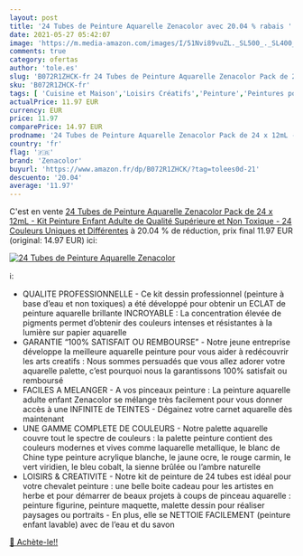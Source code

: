 ```yaml
---
layout: post
title: '24 Tubes de Peinture Aquarelle Zenacolor avec 20.04 % rabais '
date: 2021-05-27 05:42:07
image: 'https://m.media-amazon.com/images/I/51Nvi89vuZL._SL500_._SL400_.jpg'
comments: true
category: ofertas
author: 'tole.es'
slug: 'B072R1ZHCK-fr 24 Tubes de Peinture Aquarelle Zenacolor Pack de 24 x 12mL...'
sku: 'B072R1ZHCK-fr'
tags: [ 'Cuisine et Maison','Loisirs Créatifs','Peinture','Peintures pour artiste','zenacolor', ]
actualPrice: 11.97 EUR
currency: EUR
price: 11.97
comparePrice: 14.97 EUR
prodname: '24 Tubes de Peinture Aquarelle Zenacolor Pack de 24 x 12mL - Kit Peinture Enfant Adulte de Qualité Supérieure et Non Toxique - 24 Couleurs Uniques et Différentes'
country: 'fr'
flag: '🇫🇷'
brand: 'Zenacolor'
buyurl: 'https://www.amazon.fr/dp/B072R1ZHCK/?tag=tolees0d-21'
descuento: '20.04'
average: '11.97'
---
```


C'est en vente [24 Tubes de Peinture Aquarelle Zenacolor Pack de 24 x 12mL - Kit Peinture Enfant Adulte de Qualité Supérieure et Non Toxique - 24 Couleurs Uniques et Différentes](https://www.amazon.fr/dp/B072R1ZHCK/?tag=tolees0d-21)  à  20.04 % de réduction, prix final  11.97 EUR (original: 14.97 EUR) ici:

[![24 Tubes de Peinture Aquarelle Zenacolor](https://m.media-amazon.com/images/I/51Nvi89vuZL._SL500_._SL400_.jpg)](https://www.amazon.fr/dp/B072R1ZHCK/?tag=tolees0d-21)

ℹ️:

- QUALITE PROFESSIONNELLE - Ce kit dessin professionnel (peinture à base d’eau et non toxiques) a été développé pour obtenir un ECLAT de peinture aquarelle brillante INCROYABLE : La concentration élevée de pigments permet d’obtenir des couleurs intenses et résistantes à la lumière sur papier aquarelle
- GARANTIE “100% SATISFAIT OU REMBOURSE” - Notre jeune entreprise développe la meilleure aquarelle peinture pour vous aider à redécouvrir les arts creatifs : Nous sommes persuadés que vous allez adorer votre aquarelle palette, c’est pourquoi nous la garantissons 100% satisfait ou remboursé
- FACILES A MELANGER - A vos pinceaux peinture : La peinture aquarelle adulte enfant Zenacolor se mélange très facilement pour vous donner accès à une INFINITE de TEINTES - Dégainez votre carnet aquarelle dès maintenant
- UNE GAMME COMPLETE DE COULEURS - Notre palette aquarelle couvre tout le spectre de couleurs : la palette peinture contient des couleurs modernes et vives comme laquarelle metallique, le blanc de Chine type peinture acrylique blanche, le jaune ocre, le rouge carmin, le vert viridien, le bleu cobalt, la sienne brûlée ou l’ambre naturelle
- LOISIRS & CREATIVITE - Notre kit de peinture de 24 tubes est idéal pour votre chevalet peinture : une belle boite cadeau pour les artistes en herbe et pour démarrer de beaux projets à coups de pinceau aquarelle : peinture figurine, peinture maquette, malette dessin pour réaliser paysages ou portraits - En plus, elle se NETTOIE FACILEMENT (peinture enfant lavable) avec de l’eau et du savon

[🛒 Achète-le!!](https://www.amazon.fr/dp/B072R1ZHCK/?tag=tolees0d-21)
